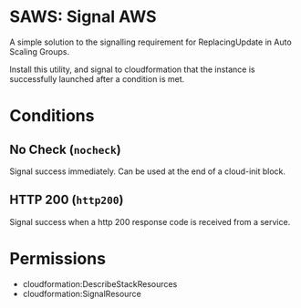 # SAWS: Signal AWS

A simple solution to the signalling requirement for ReplacingUpdate in Auto Scaling Groups.

Install this utility, and signal to cloudformation that the instance is successfully launched after a condition is met.

# Conditions

## No Check (`nocheck`)

Signal success immediately.  Can be used at the end of a cloud-init block.

## HTTP 200 (`http200`)

Signal success when a http 200 response code is received from a service.

# Permissions

  * cloudformation:DescribeStackResources
  * cloudformation:SignalResource
